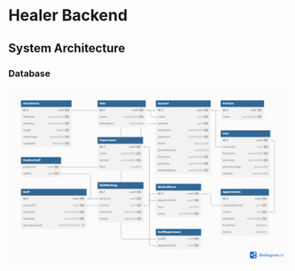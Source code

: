 # Healer Backend

## System Architecture

### Database

![Class diagram](<./assets//Healer%20Application%20(1).png>)
